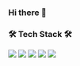 <!--
![eunyoung23's github stats](https://github-readme-stats.vercel.app/api?username=eunyoung23&show_icons=true&hide=stars)
[![Top Langs](https://github-readme-stats.vercel.app/api/top-langs/?username=eunyoung23)](https://github.com/anuraghazra/github-readme-stats)
-->

<h3>Hi there 👐</h3>


<h3>🛠️ Tech Stack 🛠️</h3>
<img src="https://img.shields.io/badge/Spring-6DB33F?style=flat-square&logo=Spring&logoColor=6DB33F"/>
<img src="https://img.shields.io/badge/Python-3776AB?style=flat-square&logo=Python&logoColor=3776AB"/>
<img src="https://img.shields.io/badge/AWS-232F3E?style=flat-square&logo=AWS&logoColor=232F3E"/>
<img src="https://img.shields.io/badge/Git-F05032?style=flat-square&logo=Git&logoColor=F05032"/>
<img src="https://img.shields.io/badge/Swift-F05138?style=flat-square&logo=Swift&logoColor=F05138"/>
